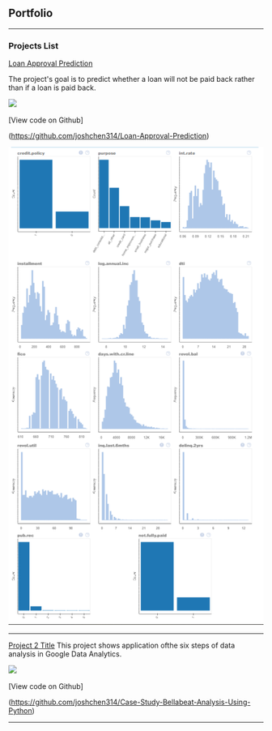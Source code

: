 ## Portfolio

---

### Projects List

[Loan Approval Prediction](/Loan-Approval-Prediction)

The project's goal is to predict whether a loan will not be paid back rather than if a loan is paid back.

[![](https://img.shields.io/badge/Python-white?logo=Python)](#) 

[View code on Github]

(https://github.com/joshchen314/Loan-Approval-Prediction)

<img src="images/P00120230418.PNG?raw=true"/>

---
[Project 2 Title](/Case-Study-Bellabeat-Analysis-Using-Python)
This project shows application ofthe six steps of data analysis in Google Data Analytics. 

[![](https://img.shields.io/badge/Python-white?logo=Python)](#) 

[View code on Github]

(https://github.com/joshchen314/Case-Study-Bellabeat-Analysis-Using-Python)

---

